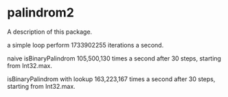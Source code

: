 # palindrom2

A description of this package.

a simple loop perform 1733902255 iterations a second.

naive isBinaryPalindrom 105,500,130 times a second after 30 steps,
starting from Int32.max.

isBinaryPalindrom with lookup 163,223,167 times a second after 30 steps,
starting from Int32.max.


